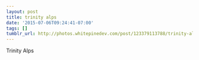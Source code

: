 ```yaml
---
layout: post
title: trinity alps
date: '2015-07-06T09:24:41-07:00'
tags: []
tumblr_url: http://photos.whitepinedev.com/post/123379113788/trinity-alps
---
```

Trinity Alps 

